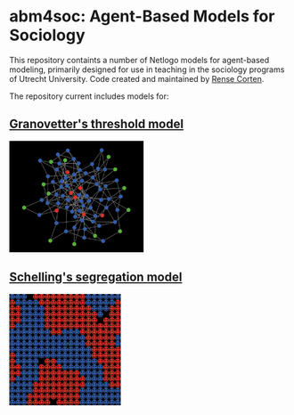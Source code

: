 # abm4soc: Agent-Based Models for Sociology
This repository containts a number of Netlogo models for agent-based modeling, primarily designed for use in teaching in the sociology programs of Utrecht University. Code created and maintained by [Rense Corten](https://www.uu.nl/staff/rcorten).

The repository current includes models for:
## [Granovetter's threshold model](Granovetter-Thresholds)
<img src="Granovetter-Thresholds/screenshot_thresholds.PNG" height="200"  >

## [Schelling's segregation model](Schelling-Segregation)
<img src="Schelling-Segregation/screenshot_schelling.PNG" height="200"  >
